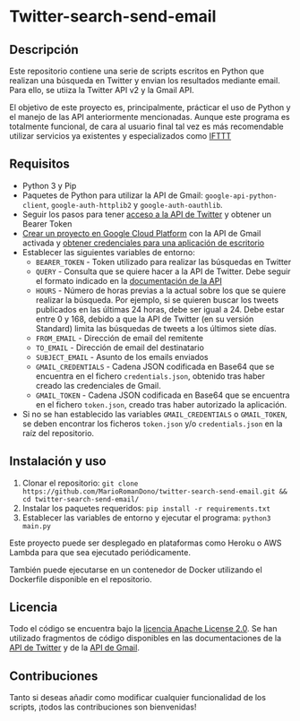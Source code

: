 # Twitter-search-send-email

## Descripción

Este repositorio contiene una serie de scripts escritos en Python que realizan una búsqueda en Twitter y envian los resultados mediante email. Para ello, se utiiza la Twitter API v2 y la Gmail API.

El objetivo de este proyecto es, principalmente, prácticar el uso de Python y el manejo de las API anteriormente mencionadas. Aunque este programa es totalmente funcional, de cara al usuario final tal vez es más recomendable utilizar servicios ya existentes y especializados como [IFTTT](https://ifttt.com/)

## Requisitos
- Python 3 y Pip
- Paquetes de Python para utilizar la API de Gmail: `google-api-python-client`, `google-auth-httplib2` y `google-auth-oauthlib`.
- Seguir los pasos para tener [acceso a la API de Twitter](https://developer.twitter.com/en/docs/twitter-api/getting-started/getting-access-to-the-twitter-api) y obtener un Bearer Token
- [Crear un proyecto en Google Cloud Platform](https://developers.google.com/workspace/guides/create-project) con la API de Gmail activada y [obtener credenciales para una aplicación de escritorio](https://developers.google.com/workspace/guides/create-credentials)
- Establecer las siguientes variables de entorno:
    - `BEARER_TOKEN` - Token utilizado para realizar las búsquedas en Twitter
    - `QUERY` -  Consulta que se quiere hacer a la API de Twitter. Debe seguir el formato indicado en la [documentación de la API](https://developer.twitter.com/en/docs/twitter-api/tweets/search/integrate/build-a-query)
    - `HOURS` - Número de horas previas a la actual sobre los que se quiere realizar la búsqueda. Por ejemplo, si se quieren buscar los tweets publicados en las últimas 24 horas, debe ser igual a 24. Debe estar entre 0 y 168, debido a que la API de Twitter (en su versión Standard) limita las búsquedas de tweets a los últimos siete días.
    - `FROM_EMAIL` - Dirección de email del remitente
    - `TO_EMAIL` - Dirección de email del destinatario
    - `SUBJECT_EMAIL` - Asunto de los emails enviados
    - `GMAIL_CREDENTIALS` - Cadena JSON codificada en Base64 que se encuentra en el fichero `credentials.json`, obtenido tras haber creado las credenciales de Gmail.
    - `GMAIL_TOKEN` - Cadena JSON codificada en Base64 que se encuentra en el fichero `token.json`, creado tras haber autorizado la aplicación.
- Si no se han establecido las variables `GMAIL_CREDENTIALS` o `GMAIL_TOKEN`, se deben encontrar los ficheros `token.json` y/o `credentials.json` en la raíz del repositorio.

## Instalación y uso
1. Clonar el repositorio: `git clone https://github.com/MarioRomanDono/twitter-search-send-email.git && cd twitter-search-send-email/`
2. Instalar los paquetes requeridos: `pip install -r requirements.txt`
3. Establecer las variables de entorno y ejecutar el programa: `python3 main.py`

Este proyecto puede ser desplegado en plataformas como Heroku o AWS Lambda para que sea ejecutado periódicamente.

También puede ejecutarse en un contenedor de Docker utilizando el Dockerfile disponible en el repositorio.

## Licencia
Todo el código se encuentra bajo la [licencia Apache License 2.0](LICENSE). Se han utilizado fragmentos de código disponibles en las documentaciones de la [API de Twitter](https://github.com/twitterdev/Twitter-API-v2-sample-code/blob/main/Recent-Search/recent_search.py) y de la [API de Gmail](https://github.com/googleworkspace/python-samples/blob/master/gmail/quickstart/quickstart.py).

## Contribuciones
Tanto si deseas añadir como modificar cualquier funcionalidad de los scripts, ¡todos las contribuciones son bienvenidas!